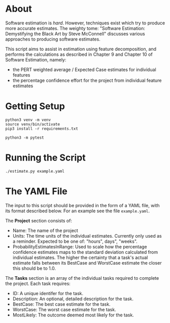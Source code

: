 # About

Software estimation is _hard_.
However, techniques exist which try to produce more accurate estimates.
The weighty tome:
"Software Estimation: Demystifying the Black Art by Steve McConnell" discusses
various approaches to producing software estimates.

This script aims to assist in estimation using feature decomposition, and
performs the calculations as described in Chapter 9 and Chapter 10 of Software
Estimation, namely:

- the PERT weighted average / Expected Case estimates for individual features
- the percentage confidence effort for the project from individual feature
  estimates

# Getting Setup

    python3 venv -m venv
    source venv/bin/activate
    pip3 install -r requirements.txt

    python3 -m pytest


# Running the Script

    ./estimate.py example.yaml

# The YAML File

The input to this script should be provided in the form of a YAML file, with
its format described below. For an example see the file `example.yaml`.

The **Project** section consists of:

- Name: The name of the project
- Units: The time units of the individual estimates. Currently only used as a
  reminder. Expected to be one of: "hours", days", "weeks".
- ProbabilityEstimatesInRange: Used to scale how the percentage confidence
  estimates maps to the standard deviation calculated from individual estimates.
  The higher the certainty that a task's actual estimate falls between its
  BestCase and WorstCase estimate the closer this should be to 1.0.

The **Tasks** section is an array of the individual tasks required to complete
the project. Each task requires:

- ID: A unique identifer for the task.
- Description: An optional, detailed description for the task.
- BestCase: The best case estimate for the task.
- WorstCase: The worst case estimate for the task.
- MostLikely: The outcome deemed most likely for the task.


